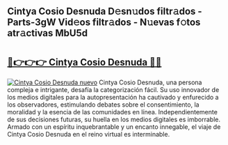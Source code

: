 ## Cintya Cosio Desnuda D𝚎sn𝚞dos filtr𝚊dos - Parts-3gW Vid𝚎os filtr𝚊dos - N𝚞evas f𝚘tos atr𝚊ctivas MbU5d

# <h2><a href="http://mb1luc.tromn.icu/?c=Cintya+Cosio+Desnuda">🔗👉👉👉 Cintya Cosio Desnuda 🔗🔗</a></h2>

[![Cintya Cosio Desnuda nuevo](https://i.imgur.com/pEAQMta.gif)](http://mb1luc.tromn.icu/?c=Cintya+Cosio+Desnuda)
Cintya Cosio Desnuda, una persona compleja e intrigante, desafía la categorización fácil. Su uso innovador de los medios digitales para la autopresentación ha cautivado y enfurecido a los observadores, estimulando debates sobre el consentimiento, la moralidad y la esencia de las comunidades en línea. Independientemente de sus decisiones futuras, su huella en los medios digitales es imborrable. Armado con un espíritu inquebrantable y un encanto innegable, el viaje de Cintya Cosio Desnuda en el reino virtual es interminable.
